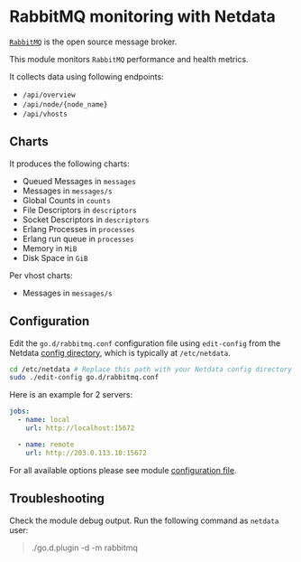 <!--
title: "RabbitMQ monitoring with Netdata"
custom_edit_url: https://github.com/netdata/go.d.plugin/edit/master/modules/rabbitmq/README.md
sidebar_label: "RabbitMQ"
-->

# RabbitMQ monitoring with Netdata

[`RabbitMQ`](https://www.rabbitmq.com/) is the open source message broker.

This module monitors `RabbitMQ` performance and health metrics.

It collects data using following endpoints:

- `/api/overview`
- `/api/node/{node_name}`
- `/api/vhosts`

## Charts

It produces the following charts:

- Queued Messages in `messages`
- Messages in `messages/s`
- Global Counts in `counts`
- File Descriptors in `descriptors`
- Socket Descriptors in `descriptors`
- Erlang Processes in `processes`
- Erlang run queue in `processes`
- Memory in `MiB`
- Disk Space in `GiB`

Per vhost charts:

- Messages in `messages/s`

## Configuration

Edit the `go.d/rabbitmq.conf` configuration file using `edit-config` from the
Netdata [config directory](https://learn.netdata.cloud/docs/configure/nodes), which is typically at `/etc/netdata`.

```bash
cd /etc/netdata # Replace this path with your Netdata config directory
sudo ./edit-config go.d/rabbitmq.conf
```

Here is an example for 2 servers:

```yaml
jobs:
  - name: local
    url: http://localhost:15672

  - name: remote
    url: http://203.0.113.10:15672

```

For all available options please see
module [configuration file](https://github.com/netdata/go.d.plugin/blob/master/config/go.d/rabbitmq.conf).

## Troubleshooting

Check the module debug output. Run the following command as `netdata` user:

> ./go.d.plugin -d -m rabbitmq
